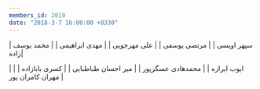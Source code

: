 ```yaml
---
members_id: 2019
date: "2018-3-7 16:00:00 +0330"
---
```


| سپهر اویسی    |
| مرتضی یوسفی   |
| علی مهرجویی   |
| مهدی ابراهیمی |
| محمد یوسف زاده|

| ایوب ایرازه        |
| محمدهادی عسگرپور   |
| میر احسان طباطبایی |
| کسری بابازاده      |
| مهران کامران پور   |
